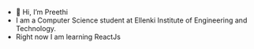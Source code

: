 - 👋 Hi, I’m Preethi
- I am a Computer Science student at Ellenki Institute of Engineering and Technology.
- Right now I am learning ReactJs
<!---
Mahaling-Preethi/Mahaling-Preethi is a ✨ special ✨ repository because its `README.md` (this file) appears on your GitHub profile.
You can click the Preview link to take a look at your changes.
--->
